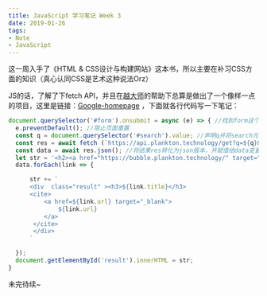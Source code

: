 ```yaml
---
title: JavaScript 学习笔记 Week 3
date: 2019-01-26
tags: 
- Note
- JavaScript
---
```


这一周入手了《HTML & CSS设计与构建网站》这本书，所以主要在补习CSS方面的知识（真心认同CSS是艺术这种说法Orz）

JS的话，了解了下fetch API，并且在<a href="https://blog.rainy.me/about.html" target="_blank">越大师</a>的帮助下总算是做出了一个像样一点的项目，这里是链接：<a href="https://test.ericxiang.com" target="_blank">Google-homepage</a> ，下面就各行代码写一下笔记：

<!--more-->

```js
document.querySelector('#form').onsubmit = async (e) => { //找到form这个元素，如果有submit动作就触发此事件，注1
  e.preventDefault(); //阻止页面重置
  const q = document.querySelector('#search').value; //声明q并将search元素中输入的内容赋值给它
  const res = await fetch (`https://api.plankton.technology/get?q=${q}&offset=0`, { mode: 'cors' }); //发起一个GET请求给此api，并把结果赋值给res变量，注2
  const data = await res.json(); //将结果res转化为json版本，并赋值给data变量，至此，我们得到了json版本的请求结果
  let str = '<h2><a href="https://bubble.plankton.technology/" target="_blank">Bubble</a></h2>';
  data.forEach(link => {

      str += `
      <div  class="result" ><h3>${link.title}</h3>
      <cite>
          <a href=${link.url} target="_blank">
              ${link.url}    
          </a>
       </cite>
       </div>
      `

  });
  document.getElementById('result').innerHTML = str;
}
```

未完待续~